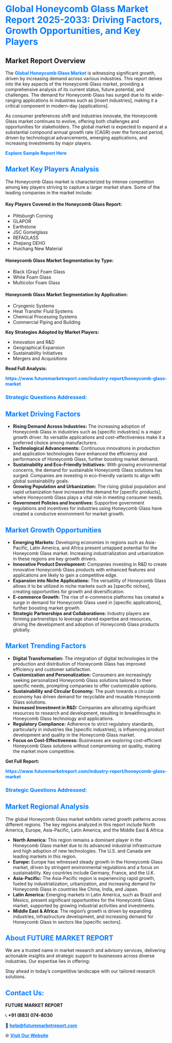 <h1 style="color: #007BFF;">Global Honeycomb Glass Market Report 2025-2033: Driving Factors, Growth Opportunities, and Key Players</h1>

<section id="overview">
<h2>Market Report Overview</h2>
<p>The <a href="https://www.futuremarketreport.com/industry-report/honeycomb-glass-market" style="color: #007BFF; text-decoration: none;"><strong>Global Honeycomb Glass Market</strong></a> is witnessing significant growth, driven by increasing demand across various industries. This report delves into the key aspects of the Honeycomb Glass market, providing a comprehensive analysis of its current status, future potential, and challenges. The demand for Honeycomb Glass has surged due to its wide-ranging applications in industries such as [insert industries], making it a critical component in modern-day [applications].</p>
<p>As consumer preferences shift and industries innovate, the Honeycomb Glass market continues to evolve, offering both challenges and opportunities for stakeholders. The global market is expected to expand at a substantial compound annual growth rate (CAGR) over the forecast period, driven by technological advancements, emerging applications, and increasing investments by major players.</p>
</section>

<section id="overview">
<p><a href="https://www.futuremarketreport.com/request-sample/reportId=86325" style="color: #007BFF; text-decoration: none;"><strong>Explore Sample Report Here</strong></a></p>
</section>

<section id="key-players">
<h2 style="color: #007BFF;">Market Key Players Analysis</h2>
<p>The Honeycomb Glass market is characterized by intense competition among key players striving to capture a larger market share. Some of the leading companies in the market include:</p>
<h4>Key Players Covered in the Honeycomb Glass Report:</h4>
<ul><li>Pittsburgh Corning</li><li>GLAPOR</li><li>Earthstone</li><li>JSC Gomelglass</li><li>REFAGLASS</li><li>Zhejiang DEHO</li><li>Huichang New Material</li></ul>
<h4>Honeycomb Glass Market Segmentation by Type:</h4>
<ul><li>Black (Gray) Foam Glass</li><li>White Foam Glass</li><li>Multicolor Foam Glass</li></ul>

<h4>Honeycomb Glass Market Segmentation by Application:</h4>
<ul><li>Cryogenic Systems</li><li>Heat Transfer Fluid Systems</li><li>Chemical Processing Systems</li><li>Commercial Piping and Building</li></ul>
<p><strong>Key Strategies Adopted by Market Players:</strong></p>
<ul>
<li>Innovation and R&D</li>
<li>Geographical Expansion</li>
<li>Sustainability Initiatives</li>
<li>Mergers and Acquisitions</li>
</ul>
</section>

<section>
<p><strong>Read Full Analysis: </strong></p><a href="https://www.futuremarketreport.com/industry-report/honeycomb-glass-market" style="color: #007BFF; text-decoration: none;"><strong>https://www.futuremarketreport.com/industry-report/honeycomb-glass-market</strong></a>
<h3 style="color: #007BFF;">Strategic Questions Addressed:</h3>
</section>

<section id="driving-factors">
<h2 style="color: #007BFF;">Market Driving Factors</h2>
<ul>
<li><strong>Rising Demand Across Industries:</strong> The increasing adoption of Honeycomb Glass in industries such as [specific industries] is a major growth driver. Its versatile applications and cost-effectiveness make it a preferred choice among manufacturers.</li>
<li><strong>Technological Advancements:</strong> Continuous innovations in production and application technologies have enhanced the efficiency and performance of Honeycomb Glass, further boosting market demand.</li>
<li><strong>Sustainability and Eco-Friendly Initiatives:</strong> With growing environmental concerns, the demand for sustainable Honeycomb Glass solutions has surged. Companies are investing in eco-friendly variants to align with global sustainability goals.</li>
<li><strong>Growing Population and Urbanization:</strong> The rising global population and rapid urbanization have increased the demand for [specific products], where Honeycomb Glass plays a vital role in meeting consumer needs.</li>
<li><strong>Government Policies and Incentives:</strong> Supportive government regulations and incentives for industries using Honeycomb Glass have created a conducive environment for market growth.</li>
</ul>
</section>

<section id="growth-opportunities">
<h2 style="color: #007BFF;">Market Growth Opportunities</h2>
<ul>
<li><strong>Emerging Markets:</strong> Developing economies in regions such as Asia-Pacific, Latin America, and Africa present untapped potential for the Honeycomb Glass market. Increasing industrialization and urbanization in these regions are key growth drivers.</li>
<li><strong>Innovative Product Development:</strong> Companies investing in R&D to create innovative Honeycomb Glass products with enhanced features and applications are likely to gain a competitive edge.</li>
<li><strong>Expansion into Niche Applications:</strong> The versatility of Honeycomb Glass allows it to be utilized in niche markets such as [specific niches], creating opportunities for growth and diversification.</li>
<li><strong>E-commerce Growth:</strong> The rise of e-commerce platforms has created a surge in demand for Honeycomb Glass used in [specific applications], further boosting market growth.</li>
<li><strong>Strategic Partnerships and Collaborations:</strong> Industry players are forming partnerships to leverage shared expertise and resources, driving the development and adoption of Honeycomb Glass products globally.</li>
</ul>
</section>

<section id="trending-factors">
<h2 style="color: #007BFF;">Market Trending Factors</h2>
<ul>
<li><strong>Digital Transformation:</strong> The integration of digital technologies in the production and distribution of Honeycomb Glass has improved efficiency and customer satisfaction.</li>
<li><strong>Customization and Personalization:</strong> Consumers are increasingly seeking personalized Honeycomb Glass solutions tailored to their specific needs, prompting companies to offer customizable options.</li>
<li><strong>Sustainability and Circular Economy:</strong> The push towards a circular economy has driven demand for recyclable and reusable Honeycomb Glass solutions.</li>
<li><strong>Increased Investment in R&D:</strong> Companies are allocating significant resources to research and development, resulting in breakthroughs in Honeycomb Glass technology and applications.</li>
<li><strong>Regulatory Compliance:</strong> Adherence to strict regulatory standards, particularly in industries like [specific industries], is influencing product development and quality in the Honeycomb Glass market.</li>
<li><strong>Focus on Cost-Effectiveness:</strong> Businesses are exploring cost-efficient Honeycomb Glass solutions without compromising on quality, making the market more competitive.</li>
</ul>
</section>

<section>
<p><strong>Get Full Report: </strong></p><a href="https://www.futuremarketreport.com/industry-report/honeycomb-glass-market" style="color: #007BFF; text-decoration: none;"><strong>https://www.futuremarketreport.com/industry-report/honeycomb-glass-market</strong></a>
<h3 style="color: #007BFF;">Strategic Questions Addressed:</h3>
</section>


<section id="regional-analysis">
<h2 style="color: #007BFF;">Market Regional Analysis</h2>
<p>The global Honeycomb Glass market exhibits varied growth patterns across different regions. The key regions analyzed in this report include North America, Europe, Asia-Pacific, Latin America, and the Middle East & Africa:</p>
<ul>
<li><strong>North America:</strong> This region remains a dominant player in the Honeycomb Glass market due to its advanced industrial infrastructure and high adoption of new technologies. The U.S. and Canada are leading markets in this region.</li>
<li><strong>Europe:</strong> Europe has witnessed steady growth in the Honeycomb Glass market, driven by stringent environmental regulations and a focus on sustainability. Key countries include Germany, France, and the U.K.</li>
<li><strong>Asia-Pacific:</strong> The Asia-Pacific region is experiencing rapid growth, fueled by industrialization, urbanization, and increasing demand for Honeycomb Glass in countries like China, India, and Japan.</li>
<li><strong>Latin America:</strong> Emerging markets in Latin America, such as Brazil and Mexico, present significant opportunities for the Honeycomb Glass market, supported by growing industrial activities and investments.</li>
<li><strong>Middle East & Africa:</strong> The region’s growth is driven by expanding industries, infrastructure development, and increasing demand for Honeycomb Glass in sectors like [specific sectors].</li>
</ul>
</section>

<footer>
<h2 style="color: #007BFF;">About FUTURE MARKET REPORT</h2>
<p>We are a trusted name in market research and advisory services, delivering actionable insights and strategic support to businesses across diverse industries. Our expertise lies in offering:</p>

<p>Stay ahead in today’s competitive landscape with our tailored research solutions.</p>

<h2 style="color: #007BFF;">Contact Us:</h2>
<p><strong>FUTURE MARKET REPORT</strong></p>
<p>📞 <strong>+91 (883) 074-8030</strong></p>
<p>📧 <strong><a href="mailto:help@futuremarketreport.com" style="color: #007BFF;">help@futuremarketreport.com</a></strong></p>
<p>🌐 <strong><a href="https://www.futuremarketreport.com/" style="color: #007BFF;">Visit Our Website</a></strong></p>
</footer>